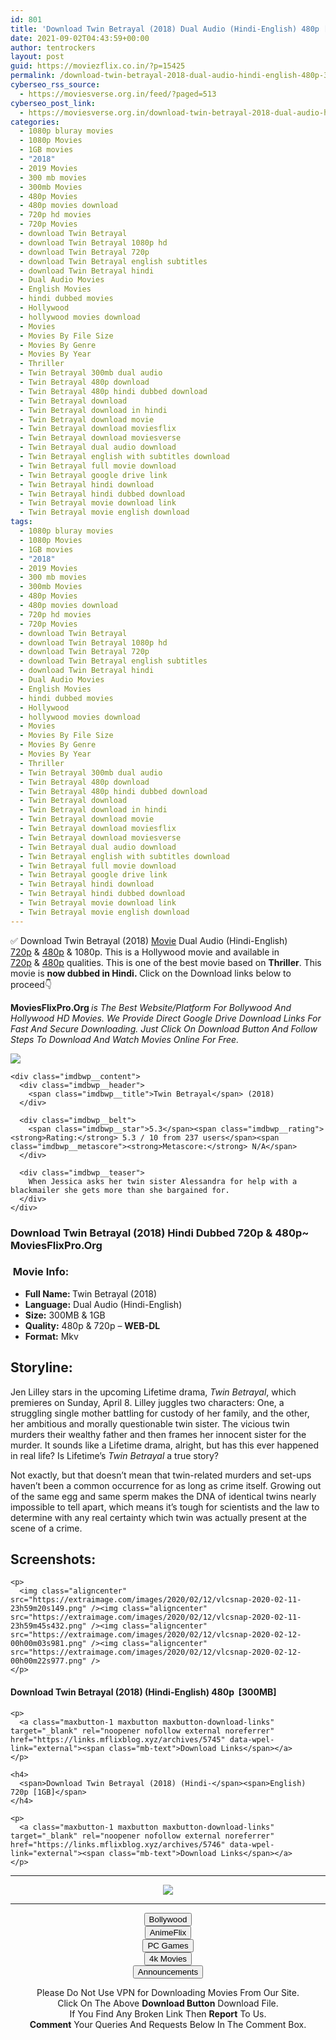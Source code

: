 ```yaml
---
id: 801
title: 'Download Twin Betrayal (2018) Dual Audio (Hindi-English) 480p [300MB] || 720p [1GB]'
date: 2021-09-02T04:43:59+00:00
author: tentrockers
layout: post
guid: https://moviezflix.co.in/?p=15425
permalink: /download-twin-betrayal-2018-dual-audio-hindi-english-480p-300mb-720p-1gb/
cyberseo_rss_source:
  - https://moviesverse.org.in/feed/?paged=513
cyberseo_post_link:
  - https://moviesverse.org.in/download-twin-betrayal-2018-dual-audio-hindi-english-480p-720p-1080p/
categories:
  - 1080p bluray movies
  - 1080p Movies
  - 1GB movies
  - "2018"
  - 2019 Movies
  - 300 mb movies
  - 300mb Movies
  - 480p Movies
  - 480p movies download
  - 720p hd movies
  - 720p Movies
  - download Twin Betrayal
  - download Twin Betrayal 1080p hd
  - download Twin Betrayal 720p
  - download Twin Betrayal english subtitles
  - download Twin Betrayal hindi
  - Dual Audio Movies
  - English Movies
  - hindi dubbed movies
  - Hollywood
  - hollywood movies download
  - Movies
  - Movies By File Size
  - Movies By Genre
  - Movies By Year
  - Thriller
  - Twin Betrayal 300mb dual audio
  - Twin Betrayal 480p download
  - Twin Betrayal 480p hindi dubbed download
  - Twin Betrayal download
  - Twin Betrayal download in hindi
  - Twin Betrayal download movie
  - Twin Betrayal download moviesflix
  - Twin Betrayal download moviesverse
  - Twin Betrayal dual audio download
  - Twin Betrayal english with subtitles download
  - Twin Betrayal full movie download
  - Twin Betrayal google drive link
  - Twin Betrayal hindi download
  - Twin Betrayal hindi dubbed download
  - Twin Betrayal movie download link
  - Twin Betrayal movie english download
tags:
  - 1080p bluray movies
  - 1080p Movies
  - 1GB movies
  - "2018"
  - 2019 Movies
  - 300 mb movies
  - 300mb Movies
  - 480p Movies
  - 480p movies download
  - 720p hd movies
  - 720p Movies
  - download Twin Betrayal
  - download Twin Betrayal 1080p hd
  - download Twin Betrayal 720p
  - download Twin Betrayal english subtitles
  - download Twin Betrayal hindi
  - Dual Audio Movies
  - English Movies
  - hindi dubbed movies
  - Hollywood
  - hollywood movies download
  - Movies
  - Movies By File Size
  - Movies By Genre
  - Movies By Year
  - Thriller
  - Twin Betrayal 300mb dual audio
  - Twin Betrayal 480p download
  - Twin Betrayal 480p hindi dubbed download
  - Twin Betrayal download
  - Twin Betrayal download in hindi
  - Twin Betrayal download movie
  - Twin Betrayal download moviesflix
  - Twin Betrayal download moviesverse
  - Twin Betrayal dual audio download
  - Twin Betrayal english with subtitles download
  - Twin Betrayal full movie download
  - Twin Betrayal google drive link
  - Twin Betrayal hindi download
  - Twin Betrayal hindi dubbed download
  - Twin Betrayal movie download link
  - Twin Betrayal movie english download
---
```

<div class="thecontent clearfix">
  <p>
    ✅ Download Twin Betrayal (2018) <a href="https://moviesverse.org.in/category/movies/" data-wpel-link="internal">Movie</a> Dual Audio (Hindi-English) <a href="https://moviesverse.org.in/720p-movies/" data-wpel-link="internal">720p</a>&nbsp;&&nbsp;<a href="https://moviesverse.org.in/480p-movies/" data-wpel-link="internal">480p</a> & 1080p. This is a Hollywood movie and available in <a href="https://moviesverse.org.in/720p-movies/" data-wpel-link="internal">720p</a>&nbsp;&&nbsp;<a href="https://moviesverse.org.in/480p-movies/" data-wpel-link="internal">480p</a> qualities. This is one of the best movie based on <strong>Thriller</strong>. This movie is <strong>now dubbed in <span>Hindi.&nbsp;</span></strong><span>Click on the Download links below to proceed👇</span>
  </p>
  
  <p>
    <strong><span>MoviesFlixPro.Org&nbsp;</span></strong><em>is The Best Website/Platform For Bollywood And Hollywood HD Movies. We Provide Direct Google Drive Download Links For Fast And Secure Downloading. Just Click On Download Button And Follow Steps To&nbsp;Download And Watch Movies Online For Free.</em>
  </p>
  
  <div class="imdbwp imdbwp--movie dark">
    <div class="imdbwp__thumb">
      <a class="imdbwp__link" target="_blank" title="Twin Betrayal" href="https://www.imdb.com/title/tt7197298/" rel="nofollow external noopener noreferrer" data-wpel-link="external"><img class="imdbwp__img" src="https://m.media-amazon.com/images/M/MV5BYzZiMGM4NjItYTQzMS00MmIwLTk0MzgtZjFmZGY4MmI5ZmE1XkEyXkFqcGdeQXVyNTM3MDMyMDQ@._V1_SX300.jpg" /></a>
    </div>
    
    <div class="imdbwp__content">
      <div class="imdbwp__header">
        <span class="imdbwp__title">Twin Betrayal</span> (2018)
      </div>
      
      <div class="imdbwp__belt">
        <span class="imdbwp__star">5.3</span><span class="imdbwp__rating"><strong>Rating:</strong> 5.3 / 10 from 237 users</span><span class="imdbwp__metascore"><strong>Metascore:</strong> N/A</span>
      </div>
      
      <div class="imdbwp__teaser">
        When Jessica asks her twin sister Alessandra for help with a blackmailer she gets more than she bargained for.
      </div>
    </div>
  </div>
  
  <h3>
    <span>Download Twin Betrayal (2018) Hindi Dubbed 720p & 480p~ MoviesFlixPro.Org</span>
  </h3>
  
  <h3>
    <span>&nbsp;Movie Info:&nbsp;</span>
  </h3>
  
  <ul>
    <li>
      <strong>Full Name: </strong>Twin Betrayal (2018)
    </li>
    <li>
      <strong>Language:</strong> Dual Audio (Hindi-English)
    </li>
    <li>
      <strong>Size:</strong> 300MB & 1GB
    </li>
    <li>
      <strong>Quality:</strong> 480p & 720p – <span><strong>WEB-DL</strong></span>
    </li>
    <li>
      <strong>Format:</strong>&nbsp;Mkv
    </li>
  </ul>
  
  <h2>
    <span>Storyline:</span>
  </h2>
  
  <p>
    Jen Lilley stars in the upcoming Lifetime drama,&nbsp;<em>Twin Betrayal</em>, which premieres on Sunday, April 8. Lilley juggles two characters: One, a struggling single mother battling for custody of her family, and the other, her ambitious and morally questionable twin sister. The vicious twin murders their wealthy father and then frames her innocent sister for the murder. It sounds like a Lifetime drama, alright, but has this ever happened in real life?&nbsp;Is Lifetime’s&nbsp;<em>Twin Betrayal&nbsp;</em>a true story?
  </p>
  
  <p>
    Not exactly, but that doesn’t mean that twin-related murders and set-ups haven’t been a common occurrence for as long as crime itself. Growing out of the same egg and same sperm makes the DNA of identical twins nearly impossible to tell apart, which means it’s tough for scientists and the law to determine with any real certainty which twin was actually present at the scene of a crime.
  </p>
  
  <div class="summary_text">
    <h2>
      <span>Screenshots:</span>
    </h2>
    
    <p>
      <img class="aligncenter" src="https://extraimage.com/images/2020/02/12/vlcsnap-2020-02-11-23h59m20s149.png" /><img class="aligncenter" src="https://extraimage.com/images/2020/02/12/vlcsnap-2020-02-11-23h59m45s432.png" /><img class="aligncenter" src="https://extraimage.com/images/2020/02/12/vlcsnap-2020-02-12-00h00m03s981.png" /><img class="aligncenter" src="https://extraimage.com/images/2020/02/12/vlcsnap-2020-02-12-00h00m22s977.png" />
    </p>
  </div>
  
  <div class="inline canwrap">
    <h4>
      <span>Download Twin Betrayal (2018) (Hindi-English) </span><span>480p&nbsp; [300MB]</span>
    </h4>
    
    <p>
      <a class="maxbutton-1 maxbutton maxbutton-download-links" target="_blank" rel="noopener nofollow external noreferrer" href="https://links.mflixblog.xyz/archives/5745" data-wpel-link="external"><span class="mb-text">Download Links</span></a>
    </p>
    
    <h4>
      <span>Download Twin Betrayal (2018) (Hindi-</span><span>English) 720p [1GB]</span>
    </h4>
    
    <p>
      <a class="maxbutton-1 maxbutton maxbutton-download-links" target="_blank" rel="noopener nofollow external noreferrer" href="https://links.mflixblog.xyz/archives/5746" data-wpel-link="external"><span class="mb-text">Download Links</span></a>
    </p>
  </div>
</div>

<center>
  </p> 
  
  <hr />
  
  <p>
    <a href="http://gdrivepro.xyz/join.php" data-wpel-link="external" target="_blank" rel="nofollow external noopener noreferrer"><img src="https://i.imgur.com/FhMdWdW.png" /></a>
  </p>
  
  <hr />
  
  <p>
    <a href="https://dogemovies.xyz" target="_blank" data-wpel-link="external" rel="nofollow external noopener noreferrer"><button class="button button5">Bollywood</button></a><br /> <a href="https://animeflix.in" target="_blank" data-wpel-link="external" rel="nofollow external noopener noreferrer"><button class="button button5">AnimeFlix</button></a><br /> <a href="https://gamesflix.net/" target="_blank" data-wpel-link="external" rel="nofollow external noopener noreferrer"><button class="button button5">PC Games</button></a><br /> <a href="https://uhdmovies.in" target="_blank" data-wpel-link="external" rel="nofollow external noopener noreferrer"><button class="button button5">4k Movies</button></a><br /> <a href="https://moviesverse.org.in/announcements/" target="_blank" data-wpel-link="internal" rel="noopener"><button class="button button5">Announcements</button></a>
  </p>
  
  <div class="alert alert-danger">
    Please Do Not Use VPN for Downloading Movies From Our Site.
  </div>
  
  <div class="alert alert-success">
    Click On The Above <strong>Download Button</strong> Download File.
  </div>
  
  <div class="alert alert-warning">
    If You Find Any Broken Link Then <strong>Report</strong> To Us.
  </div>
  
  <div class="alert alert-info">
    <strong>Comment</strong> Your Queries And Requests Below In The Comment Box.
  </div>
  
  <p>
    </center>
  </p>